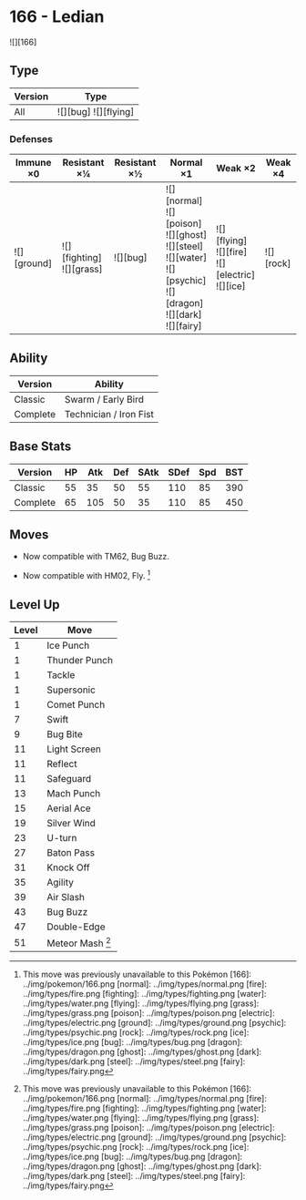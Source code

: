 # 166 - Ledian
![][166]

## Type

Version | Type
---     | ---
All     | ![][bug]  ![][flying]

### Defenses

Immune ×0       | Resistant ×¼                    | Resistant ×½ | Normal ×1                                                                                                                          | Weak ×2                                                   | Weak ×4
---             | ---                             | ---          | ---                                                                                                                                | ---                                                       | ---
![][ground]<br> | ![][fighting]<br>![][grass]<br> | ![][bug]<br> | ![][normal]<br>![][poison]<br>![][ghost]<br>![][steel]<br>![][water]<br>![][psychic]<br>![][dragon]<br>![][dark]<br>![][fairy]<br> | ![][flying]<br>![][fire]<br>![][electric]<br>![][ice]<br> | ![][rock]<br>

## Ability

Version  | Ability
---      | ---
Classic  | Swarm / Early Bird
Complete | Technician / Iron Fist

## Base Stats

Version  | HP  | Atk | Def | SAtk | SDef | Spd | BST
---      | --- | --- | --- | ---  | ---  | --- | ---
Classic  | 55  | 35  | 50  | 55   | 110  | 85  | 390
Complete | 65  | 105 | 50  | 35   | 110  | 85  | 450

## Moves

 - Now compatible with TM62, Bug Buzz.

 - Now compatible with HM02, Fly. [^1]

## Level Up

Level | Move
---   | ---
1     | Ice Punch
1     | Thunder Punch
1     | Tackle
1     | Supersonic
1     | Comet Punch
7     | Swift
9     | Bug Bite
11    | Light Screen
11    | Reflect
11    | Safeguard
13    | Mach Punch
15    | Aerial Ace
19    | Silver Wind
23    | U-turn
27    | Baton Pass
31    | Knock Off
35    | Agility
39    | Air Slash
43    | Bug Buzz
47    | Double-Edge
51    | Meteor Mash [^1]

[^1]: This move was previously unavailable to this Pokémon
[166]: ../img/pokemon/166.png
[normal]: ../img/types/normal.png
[fire]: ../img/types/fire.png
[fighting]: ../img/types/fighting.png
[water]: ../img/types/water.png
[flying]: ../img/types/flying.png
[grass]: ../img/types/grass.png
[poison]: ../img/types/poison.png
[electric]: ../img/types/electric.png
[ground]: ../img/types/ground.png
[psychic]: ../img/types/psychic.png
[rock]: ../img/types/rock.png
[ice]: ../img/types/ice.png
[bug]: ../img/types/bug.png
[dragon]: ../img/types/dragon.png
[ghost]: ../img/types/ghost.png
[dark]: ../img/types/dark.png
[steel]: ../img/types/steel.png
[fairy]: ../img/types/fairy.png
